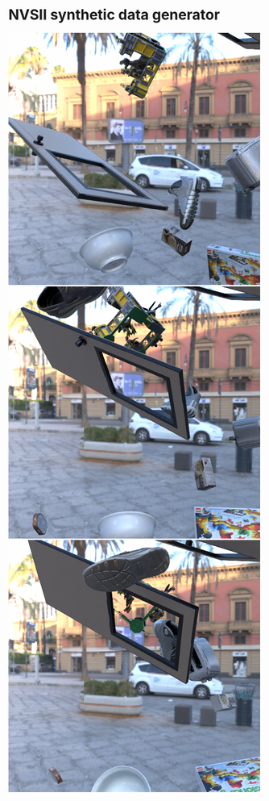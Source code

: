 # NVSII synthetic data generator

![Alt text](examples/00007.png)
![Alt text](examples/00009.png)
![Alt text](examples/00010.png)
